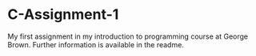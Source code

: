 # C-Assignment-1
My first assignment in my introduction to programming course at George Brown. Further information is available in the readme.
